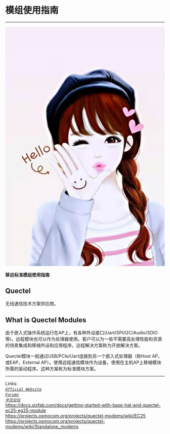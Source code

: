 # 模组使用指南

----------

![](mm.jpg)


**移远标准模组使用指南**

## Quectel ##

无线通信技术方案供应商。

## What is Quectel Modules ##


由于嵌入式操作系统运行在AP上，有各种外设接口(Uart/SPI/I2C/Audio/SDIO等)，远程模块也可以作为处理器使用。客户可以为一些不需要高处理性能和资源的场景集成和移植外设和应用程序。远程解决方案称为开放解决方案。


Quectel模块一般通过USB/PCIe/Uart连接到另一个嵌入式处理器（称Host AP，或EAP，External AP）。使用远程通信模块作为设备，使用在主机AP上移植模块所需的驱动程序。这种方案称为标准模块方案。


----------
Links:
<br>
*[`Official Website`](https://www.quectel.com/ "Official Website")*
<br>
*[`Forums`](https://Forums.quectel.com/ "Forums")*
<br>
*[`中文论坛`](https://forumschinese.quectel.com/ "中文论坛")*
<br>
https://docs.sixfab.com/docs/getting-started-with-base-hat-and-quectel-ec25-eg25-module
<br>
https://projects.osmocom.org/projects/quectel-modems/wiki/EC25
<br>
https://projects.osmocom.org/projects/quectel-modems/wiki/Standalone_modems
<br>

<br>

